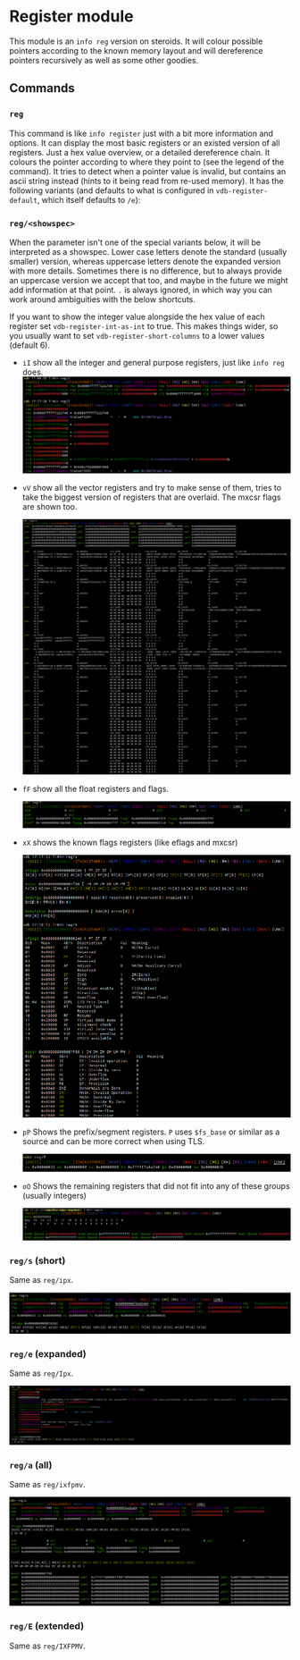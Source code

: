 # Register module

This module is an `info reg` version on steroids. It will colour possible pointers according to the known memory layout
and will dereference pointers recursively as well as some other goodies.

## Commands

### `reg`
This command is like `info register` just with a bit more information and options. It can display the most basic
registers or an existed version of all registers. Just a hex value overview, or a detailed dereference chain. It
colours the pointer according to where they point to (see the legend of the command). It tries to detect when a pointer
value is invalid, but contains an ascii string instead (hints to it being read from re-used memory). It has the
following variants (and defaults to what is configured in `vdb-register-default`, which itself defaults to `/e`):

### `reg/<showspec>`
When the parameter isn't one of the special variants below, it will be interpreted as a showspec. Lower case letters
denote the standard (usually smaller) version, whereas uppercase letters denote the expanded version with more details.
Sometimes there is no difference, but to always provide an uppercase version we accept that too, and maybe in the future
we might add information at that point. `.` is always ignored, in which way you can work around ambiguities with the
below shortcuts.

If you want to show the integer value alongside the hex value of each register set `vdb-register-int-as-int` to true.
This makes things wider, so you usually want to set `vdb-register-short-columns` to a lower values (default 6).

* `iI` show all the integer and general purpose registers, just like `info reg` does.
    ![](img/reg.iI.png)

* `vV` show all the vector registers and try to make sense of them, tries to take the biggest version of registers that
  are overlaid. The mxcsr flags are shown too.

    ![](img/reg.vV.png)
* `fF` show all the float registers and flags.

    ![](img/reg.fF.png)
* `xX` shows the known flags registers (like eflags and mxcsr)

    ![](img/reg.xX.png)
* `pP` Shows the prefix/segment registers. `P` uses `$fs_base` or similar as a source and can be more correct when using
  TLS.

    ![](img/reg.pP.png)
* `oO` Shows the remaining registers that did not fit into any of these groups (usually integers)

    ![](img/reg.o.png)

### `reg/s` (short)
Same as `reg/ipx`.

![](img/reg.s.png)
### `reg/e` (expanded)
Same as `reg/Ipx`.

![](img/reg.e.png)
### `reg/a` (all)
Same as `reg/ixfpmv`.

![](img/reg.a.png)
### `reg/E` (extended)
Same as `reg/IXFPMV`.

